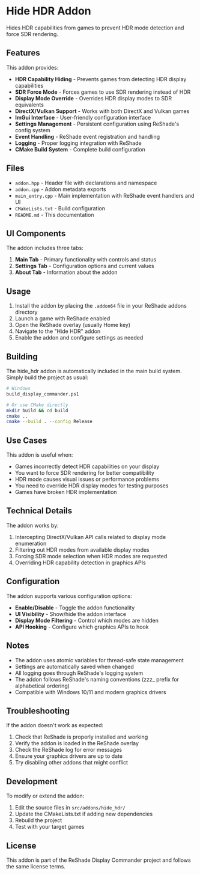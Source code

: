 # Hide HDR Addon

Hides HDR capabilities from games to prevent HDR mode detection and force SDR rendering.

## Features

This addon provides:

- **HDR Capability Hiding** - Prevents games from detecting HDR display capabilities
- **SDR Force Mode** - Forces games to use SDR rendering instead of HDR
- **Display Mode Override** - Overrides HDR display modes to SDR equivalents
- **DirectX/Vulkan Support** - Works with both DirectX and Vulkan games
- **ImGui Interface** - User-friendly configuration interface
- **Settings Management** - Persistent configuration using ReShade's config system
- **Event Handling** - ReShade event registration and handling
- **Logging** - Proper logging integration with ReShade
- **CMake Build System** - Complete build configuration

## Files

- `addon.hpp` - Header file with declarations and namespace
- `addon.cpp` - Addon metadata exports
- `main_entry.cpp` - Main implementation with ReShade event handlers and UI
- `CMakeLists.txt` - Build configuration
- `README.md` - This documentation

## UI Components

The addon includes three tabs:

1. **Main Tab** - Primary functionality with controls and status
2. **Settings Tab** - Configuration options and current values
3. **About Tab** - Information about the addon

## Usage

1. Install the addon by placing the `.addon64` file in your ReShade addons directory
2. Launch a game with ReShade enabled
3. Open the ReShade overlay (usually Home key)
4. Navigate to the "Hide HDR" addon
5. Enable the addon and configure settings as needed

## Building

The hide_hdr addon is automatically included in the main build system. Simply build the project as usual:

```bash
# Windows
build_display_commander.ps1

# Or use CMake directly
mkdir build && cd build
cmake ..
cmake --build . --config Release
```

## Use Cases

This addon is useful when:

- Games incorrectly detect HDR capabilities on your display
- You want to force SDR rendering for better compatibility
- HDR mode causes visual issues or performance problems
- You need to override HDR display modes for testing purposes
- Games have broken HDR implementation

## Technical Details

The addon works by:

1. Intercepting DirectX/Vulkan API calls related to display mode enumeration
2. Filtering out HDR modes from available display modes
3. Forcing SDR mode selection when HDR modes are requested
4. Overriding HDR capability detection in graphics APIs

## Configuration

The addon supports various configuration options:

- **Enable/Disable** - Toggle the addon functionality
- **UI Visibility** - Show/hide the addon interface
- **Display Mode Filtering** - Control which modes are hidden
- **API Hooking** - Configure which graphics APIs to hook

## Notes

- The addon uses atomic variables for thread-safe state management
- Settings are automatically saved when changed
- All logging goes through ReShade's logging system
- The addon follows ReShade's naming conventions (zzz_ prefix for alphabetical ordering)
- Compatible with Windows 10/11 and modern graphics drivers

## Troubleshooting

If the addon doesn't work as expected:

1. Check that ReShade is properly installed and working
2. Verify the addon is loaded in the ReShade overlay
3. Check the ReShade log for error messages
4. Ensure your graphics drivers are up to date
5. Try disabling other addons that might conflict

## Development

To modify or extend the addon:

1. Edit the source files in `src/addons/hide_hdr/`
2. Update the CMakeLists.txt if adding new dependencies
3. Rebuild the project
4. Test with your target games

## License

This addon is part of the ReShade Display Commander project and follows the same license terms.
